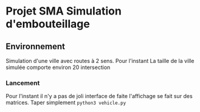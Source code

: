# Projet SMA Simulation d'embouteillage


## Environnement 
Simulation d'une ville avec routes à 2 sens. 
Pour l'instant La taille de la ville simulée comporte environ 20 intersection

### Lancement
Pour l'instant il n'y a pas de joli interface de faite l'affichage se fait sur des matrices.
Taper simplement
``` python3 vehicle.py ```

